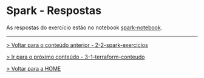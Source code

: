 # Spark - Respostas

As respostas do exercício estão no notebook [spark-notebook](spark-notebook.ipynb).

---

[> Voltar para o conteúdo anterior - 2-2-spark-exercicios](2-2-spark-exercicios.md)

[> Ir para o próximo conteúdo - 3-1-terraform-conteudo](3-1-terraform-conteudo.md)

[> Voltar para a HOME](../README.md)